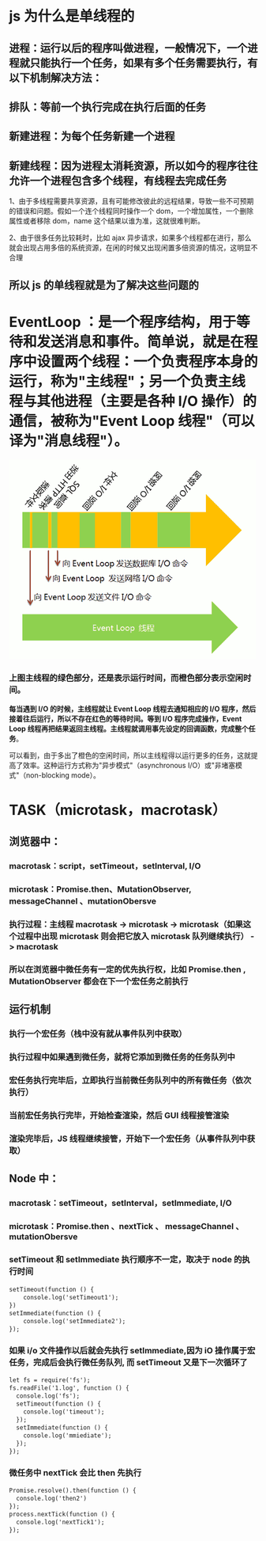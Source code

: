 # js 为什么是单线程的

## 进程：运行以后的程序叫做进程，一般情况下，一个进程就只能执行一个任务，如果有多个任务需要执行，有以下机制解决方法：

## 排队：等前一个执行完成在执行后面的任务

## 新建进程：为每个任务新建一个进程

## 新建线程：因为进程太消耗资源，所以如今的程序往往允许一个进程包含多个线程，有线程去完成任务

1、由于多线程需要共享资源，且有可能修改彼此的远程结果，导致一些不可预期的错误和问题。假如一个连个线程同时操作一个 dom，一个增加属性，一个删除属性或者移除 dom，name 这个结果以谁为准，这就很难判断。

2、由于很多任务比较耗时，比如 ajax 异步请求，如果多个线程都在进行，那么就会出现占用多倍的系统资源，在闲的时候又出现闲置多倍资源的情况，这明显不合理

## 所以 js 的单线程就是为了解决这些问题的

# EventLoop ：是一个程序结构，用于等待和发送消息和事件。简单说，就是在程序中设置两个线程：一个负责程序本身的运行，称为"主线程"；另一个负责主线程与其他进程（主要是各种 I/O 操作）的通信，被称为"Event Loop 线程"（可以译为"消息线程"）。

<img  src='../img/2013102004.png'/>

### 上图主线程的绿色部分，还是表示运行时间，而橙色部分表示空闲时间。

<strong>每当遇到 I/O 的时候，主线程就让 Event Loop 线程去通知相应的 I/O 程序，然后接着往后运行，所以不存在红色的等待时间。等到 I/O 程序完成操作，Event Loop 线程再把结果返回主线程。主线程就调用事先设定的回调函数，完成整个任务</strong>。

可以看到，由于多出了橙色的空闲时间，所以主线程得以运行更多的任务，这就提高了效率。这种运行方式称为"异步模式"（asynchronous I/O）或"非堵塞模式"（non-blocking mode）。

# TASK（microtask，macrotask）

## 浏览器中：

### macrotask：script，setTimeout，setInterval, I/O

### microtask：Promise.then、MutationObserver, messageChannel 、mutationObersve

### 执行过程：主线程 macrotask -> microtask -> microtask（如果这个过程中出现 microtask 则会把它放入 microtask 队列继续执行） -> macrotask

### 所以在浏览器中微任务有一定的优先执行权，比如 Promise.then , MutationObserver 都会在下一个宏任务之前执行

## 运行机制

### 执行一个宏任务（栈中没有就从事件队列中获取）

### 执行过程中如果遇到微任务，就将它添加到微任务的任务队列中

### 宏任务执行完毕后，立即执行当前微任务队列中的所有微任务（依次执行）

### 当前宏任务执行完毕，开始检查渲染，然后 GUI 线程接管渲染

### 渲染完毕后，JS 线程继续接管，开始下一个宏任务（从事件队列中获取）

## Node 中：

### macrotask：setTimeout，setInterval，setImmediate, I/O

### microtask：Promise.then 、nextTick 、 messageChannel 、mutationObersve

### setTimeout 和 setImmediate 执行顺序不一定，取决于 node 的执行时间

```
setTimeout(function () {
    console.log('setTimeout1');
})
setImmediate(function () {
    console.log('setImmediate2');
});
```

### 如果 i/o 文件操作以后就会先执行 setImmediate,因为 iO 操作属于宏任务，完成后会执行微任务队列, 而 setTimeout 又是下一次循环了

```
let fs = require('fs');
fs.readFile('1.log', function () {
  console.log('fs');
  setTimeout(function () {
    console.log('timeout');
  });
  setImmediate(function () {
    console.log('mmiediate');
  });
});

```

### 微任务中 nextTick 会比 then 先执行

```
Promise.resolve().then(function () {
  console.log('then2')
});
process.nextTick(function () {
  console.log('nextTick1');
});

```
